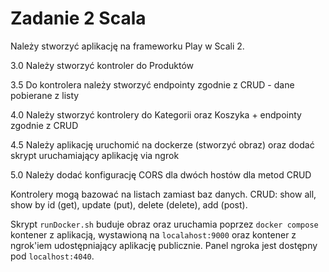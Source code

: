 # Zadanie 2 Scala

Należy stworzyć aplikację na frameworku Play w Scali 2.

3.0 Należy stworzyć kontroler do Produktów

3.5 Do kontrolera należy stworzyć endpointy zgodnie z CRUD - dane pobierane z listy

4.0 Należy stworzyć kontrolery do Kategorii oraz Koszyka + endpointy zgodnie z CRUD

4.5 Należy aplikację uruchomić na dockerze (stworzyć obraz) oraz dodać skrypt uruchamiający aplikację via ngrok

5.0 Należy dodać konfigurację CORS dla dwóch hostów dla metod CRUD

Kontrolery mogą bazować na listach zamiast baz danych. CRUD: show all, show by id (get), update (put), delete (delete), add (post).

Skrypt `runDocker.sh` buduje obraz oraz uruchamia poprzez `docker compose` kontener z aplikacją, wystawioną na `localahost:9000`
oraz kontener z ngrok'iem udostępniający aplikację publicznie. Panel ngroka jest dostępny pod `localhost:4040`.
